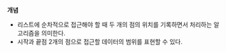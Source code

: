 
**개념**
- 리스트에 순차적으로 접근해야 할 때 두 개의 점의 위치를 기록하면서 처리하는 알고리즘을 의미한다. 
- 시작과 끝점 2개의 점으로 접근할 데이터의 범위를 표현할 수 있다. 
